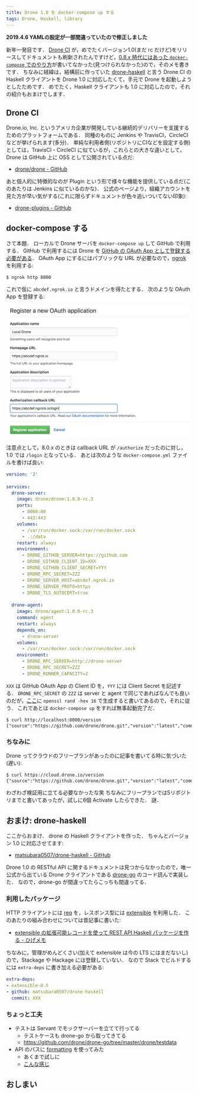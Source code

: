 ```yaml
---
title: Drone 1.0 を docker-compose up する
tags: Drone, Haskell, library
---
```


**2019.4.6 YAMLの設定が一部間違っていたので修正しました**

新年一発目です．
[Drone CI](https://drone.io/) が，めでたくバージョン1.0(まだ rc だけど)をリリースしてドキュメントも刷新されたんですけど，[0.8.x 時代にはあった `docker-compose` でのやり方](https://0-8-0.docs.drone.io/install-for-github/)が書いてなかった(見つけられなかった)ので，そのメモ書きです．
ちなみに経緯は，結構前に作っていた [drone-haskell](https://github.com/matsubara0507/drone-haskell) と言う Drone CI の Haskell クライアントを Drone 1.0 に対応したくて，手元で Drone を起動しようとしたためです．
めでたく，Haskell クライアントも 1.0 に対応したので，それの紹介もおまけでします．

## Drone CI

Drone.io, Inc. というアメリカ企業が開発している継続的デリバリーを支援するためのプラットフォームである．
同種のものに Jenkins や TravisCI，CircleCI などが挙げられます(多分)．
単純な利用者側(リポジトリにCIなどを設定する側)としては，TravisCI・CircleCI に似ているが，これらとの大きな違いとして，Drone は GitHub 上に OSS として公開されている点だ:

- [drone/drone - GitHub](https://github.com/drone/drone)

あと個人的に特徴的なのが Plugin という形で様々な機能を提供している点だ(このあたりは Jenkins に似ているのかな)．
公式のページより，組織アカウントを見た方が早い気がする(これに限らずドキュメントが色々追いついてない印象):

- [drone-plugins - GitHub](https://github.com/drone-plugins)

## docker-compose する

さて本題．
ローカルで Drone サーバを `docker-compose up` して GitHub で利用する．
GitHub で利用するには Drone を [GitHub の OAuth App として登録する必要がある](https://docs.drone.io/installation/github/multi-machine/#create-an-oauth-application)．
OAuth App にするにはパブリックな URL が必要なので，[ngrok](https://ngrok.com/) を利用する:

```
$ ngrok http 8000
```

これで仮に `abcdef.ngrok.io` と言うドメインを得たとする．
次のような OAuth App を登録する:

![](/assets/docker-compose-up-drone-1-0/oauth-app.jpg)

注意点として，8.0.x のときは callback URL が `/authorize` だったのに対し，1.0 では `/login` となっている．
あとは次のような `docker-compose.yml` ファイルを書けば良い:

```yaml
version: '2'

services:
  drone-server:
    image: drone/drone:1.0.0-rc.3
    ports:
      - 8000:80
      - 443:443
    volumes:
      - /var/run/docker.sock:/var/run/docker.sock
      - .:/data
    restart: always
    environment:
      - DRONE_GITHUB_SERVER=https://github.com
      - DRONE_GITHUB_CLIENT_ID=XXX
      - DRONE_GITHUB_CLIENT_SECRET=YYY
      - DRONE_RPC_SECRET=ZZZ
      - DRONE_SERVER_HOST=abcdef.ngrok.io
      - DRONE_SERVER_PROTO=https
      - DRONE_TLS_AUTOCERT=true

  drone-agent:
    image: drone/agent:1.0.0-rc.3
    command: agent
    restart: always
    depends_on:
      - drone-server
    volumes:
      - /var/run/docker.sock:/var/run/docker.sock
    environment:
      - DRONE_RPC_SERVER=http://drone-server
      - DRONE_RPC_SECRET=ZZZ
      - DRONE_RUNNER_CAPACITY=2
```

`XXX` は GitHub OAuth App の Client ID を，`YYY` には Client Secret を記述する．
`DRONE_RPC_SECRET` の `ZZZ` は server と agent で同じであればなんでも良いのだが，[ここ](https://docs.drone.io/installation/github/multi-machine/#create-a-shared-secret)に `openssl rand -hex 16` で生成すると書いてあるので，それに従う．
これであとは `docker-compose up` をすれば無事起動完了だ．

```
$ curl http://localhost:8000/version
{"source":"https://github.com/drone/drone.git","version":"latest","commit":"ffe3ad2aa2a30d0ba4d848c1cd0f61238b73a21c"}
```

### ちなみに

Drone ってクラウドのフリープランがあったのに記事を書いてる時に気づいた(遅い):

```
$ curl https://cloud.drone.io/version
{"source":"https://github.com/drone/drone.git","version":"latest","commit":"f16b67b54fb462d3a4b2cfa93f527d4f8d1e19af"}
```

わざわざ検証用に立てる必要なかったな笑
ちなみにフリープランでは5リポジトリまでと書いてあったが，試しに6個 Activate したらできた．
謎．

## おまけ: drone-haskell

ここからおまけ．
drone の Haskell クライアントを作った．
ちゃんとバージョン 1.0 に対応させてます:

- [matsubara0507/drone-haskell - GitHub](https://github.com/matsubara0507/drone-haskell)

Drone 1.0 の RESTful API に関するドキュメントは見つからなかったので，唯一公式から出ている Drone クライアントである [drone-go](https://github.com/drone/drone-go) のコード読んで実装した．
なので，drone-go が間違ってたらこっちも間違ってる．

### 利用したパッケージ

HTTP クライアントには [req](http://hackage.haskell.org/package/req) を，レスポンス型には [extensible](http://hackage.haskell.org/package/extensible) を利用した．
このあたりの組み合わせについては昔記事に書いた:

- [extensible の拡張可能レコードを使って REST API Haskell パッケージを作る - ひげメモ](/posts/2017-08-13-create-rest-api-package-with-extensible.html)

ちなみに，管理がめんどくさい(加えて extensible は今の LTS にはまだないし)ので，Stackage や Hackage には登録していない．
なので Stack でビルドするには `extra-deps` に書き加える必要がある:

```yaml
extra-deps:
- extensible-0.5
- github: matsubara0507/drone-haskell
  commit: XXX
```

### ちょっと工夫

- テストは Servant でモックサーバーを立てて行ってる
    - テストケースも drone-go から取ってきてる
    - https://github.com/drone/drone-go/tree/master/drone/testdata
- API のパスに [formatting](http://hackage.haskell.org/package/formatting) を使ってみた
    - あくまで試しに
    - [こんな感じ](https://github.com/matsubara0507/drone-haskell/blob/e735b77171eebedc35160346afec71cd7631b532/src/Drone/Client/Path.hs#L65-L102)

## おしまい
